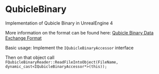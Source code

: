 # QubicleBinary
Implementation of Qubicle Binary in UnrealEngine 4

More information on the format can be found here: [Qubicle Binary Data Exchange Format](http://minddesk.com/wiki/index.php?title=Qubicle_Constructor_1:Data_Exchange_With_Qubicle_Binary)

Basic usage:
Implement the `IQubicleBinaryAccessor` interface

Then on that object call 
`FQubicleBinaryReader::ReadFileIntoObject(FileName, dynamic_cast<IQubicleBinaryAccessor*>(this));`

